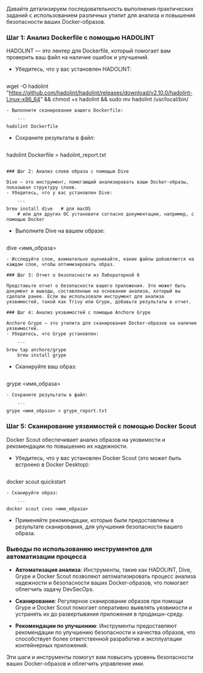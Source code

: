 Давайте детализируем последовательность выполнения практических заданий с использованием различных утилит для анализа и повышения безопасности ваших Docker-образов. 

### Шаг 1: Анализ Dockerfile с помощью HADOLINT

HADOLINT — это лентер для Dockerfile, который помогает вам проверить ваш файл на наличие ошибок и улучшений.
- Убедитесь, что у вас установлен HADOLINT:

    ```
wget -O hadolint "https://github.com/hadolint/hadolint/releases/download/v2.10.0/hadolint-Linux-x86_64" && chmod +x hadolint && sudo mv hadolint /usr/local/bin/
```
- Выполните сканирование вашего Dockerfile:

    ```
hadolint Dockerfile
```
- Сохраните результаты в файл:

    ```
hadolint Dockerfile > hadolint_report.txt
```

### Шаг 2: Анализ слоев образа с помощью Dive

Dive — это инструмент, помогающий анализировать ваши Docker-образы, показывая структуру слоев.
- Убедитесь, что у вас установлен Dive:

    ```
brew install dive   # для macOS
    # или для других ОС установите согласно документации, например, с помощью Docker
```
- Выполните Dive на вашем образе:

    ```
dive <имя_образа>
```
- Исследуйте слои, внимательно оценивайте, какие файлы добавляются на каждом слое, чтобы оптимизировать образ.

### Шаг 3: Отчет о безопасности из Лабораторной 6

Представьте отчет о безопасности вашего приложения. Это может быть документ и выводы, составленные на основании анализа, который вы сделали ранее. Если вы использовали инструмент для анализа уязвимостей, такой как Trivy или Grype, добавьте результаты в отчет.

### Шаг 4: Анализ уязвимостей с помощью Anchore Grype

Anchore Grype — это утилита для сканирования Docker-образов на наличие уязвимостей.
- Убедитесь, что Grype установлен:

    ```
brew tap anchore/grype
    brew install grype
```
- Сканируйте ваш образ:

    ```
grype <имя_образа>
```
- Сохраните результаты в файл:

    ```
grype <имя_образа> > grype_report.txt
```

### Шаг 5: Сканирование уязвимостей с помощью Docker Scout

Docker Scout обеспечивает анализ образов на уязвимости и рекомендации по повышению их надежности.
- Убедитесь, что у вас установлен Docker Scout (это может быть встроено в Docker Desktop):

    ```
docker scout quickstart
```
- Сканируйте образ:

    ```
docker scout cves <имя_образа>
```
- Применяйте рекомендации, которые были предоставлены в результате сканирования, для улучшения безопасности вашего образа.

### Выводы по использованию инструментов для автоматизации процесса

- **Автоматизация анализа**: Инструменты, такие как HADOLINT, Dive, Grype и Docker Scout позволяют автоматизировать процесс анализа надежности и безопасности ваших Docker-образов, что помогает облегчить задачу DevSecOps.

- **Сканирование**: Регулярное сканирование образов при помощи Grype и Docker Scout помогает оперативно выявлять уязвимости и устранять их до развертывания приложения в продакшн-среду.

- **Рекомендации по улучшению**: Инструменты предоставляют рекомендации по улучшению безопасности и качества образов, что способствует более ответственной разработке и эксплуатации контейнерных приложений.

  
Эти шаги и инструменты помогут вам повысить уровень безопасности ваших Docker-образов и облегчить управление ими.
